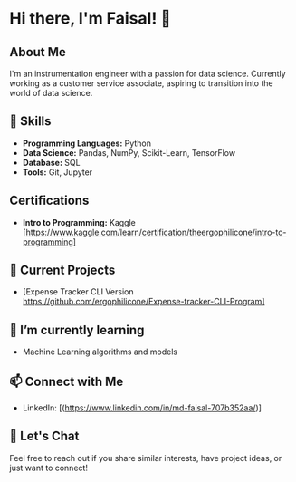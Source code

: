 # Hi there, I'm Faisal! 👋

## About Me
I'm an instrumentation engineer with a passion for data science. Currently working as a customer service associate, aspiring to transition into the world of data science.

## 🚀 Skills
- **Programming Languages:** Python
- **Data Science:** Pandas, NumPy, Scikit-Learn, TensorFlow
- **Database:** SQL
- **Tools:** Git, Jupyter

## Certifications 
- **Intro to Programming:** Kaggle [https://www.kaggle.com/learn/certification/theergophilicone/intro-to-programming]

## 🔭 Current Projects
- [Expense Tracker CLI Version https://github.com/ergophilicone/Expense-tracker-CLI-Program]

## 🌱 I’m currently learning
- Machine Learning algorithms and models

## 📫 Connect with Me
- LinkedIn: [(https://www.linkedin.com/in/md-faisal-707b352aa/)]

## 💬 Let's Chat
Feel free to reach out if you share similar interests, have project ideas, or just want to connect!

